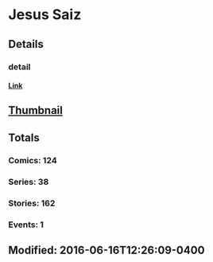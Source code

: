 # Jesus  Saiz 
## Details
### detail
#### [Link](http://marvel.com/comics/creators/12551/jesus_saiz?utm_campaign=apiRef&utm_source=225578a89fc76f3d20fbffda5d17a88d)
## [Thumbnail](http://i.annihil.us/u/prod/marvel/i/mg/b/40/image_not_available.jpg)
## Totals
### Comics: 124
### Series: 38
### Stories: 162
### Events: 1
## Modified: 2016-06-16T12:26:09-0400